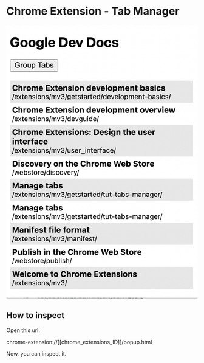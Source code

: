 # Chrome Extension - Tab Manager

![screen shot](./screentshot.png)

## How to inspect

Open this url: 

chrome-extension://[[chrome_extensions_ID]]/popup.html

Now, you can inspect it.

